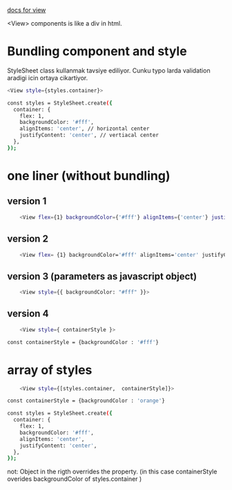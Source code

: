 [docs for view](https://reactnative.dev/docs/view)

\<View\> components is like a div in html.


# Bundling component and style

StyleSheet class kullanmak tavsiye ediliyor. Cunku typo larda validation aradigi icin ortaya cikartiyor.

```.sh
<View style={styles.container}>
```
```.sh
const styles = StyleSheet.create({
  container: {
    flex: 1,
    backgroundColor: '#fff',
    alignItems: 'center', // horizontal center
    justifyContent: 'center', // vertiacal center
  },
});
```

# one liner (without bundling)
## version 1
```.sh
    <View flex={1} backgroundColor={'#fff'} alignItems={'center'} justifyContent={'center'} >
```
## version 2
```.sh
    <View flex= {1} backgroundColor='#fff' alignItems='center' justifyContent='center' >
```
## version 3 (parameters as javascript object)
```.sh
    <View style={{ backgroundColor: "#fff" }}>
```

## version 4
```.sh
    <View style={ containerStyle }>
```
```.sh
const containerStyle = {backgroundColor : '#fff'}
```


# array of styles

```.sh
    <View style={[styles.container,  containerStyle]}>
```

```.sh
const containerStyle = {backgroundColor : 'orange'}

const styles = StyleSheet.create({
  container: {
    flex: 1,
    backgroundColor: '#fff',
    alignItems: 'center',
    justifyContent: 'center',
  },
});
```
not: Object in the rigth overrides the property. (in this case containerStyle overides backgroundColor of styles.container )
